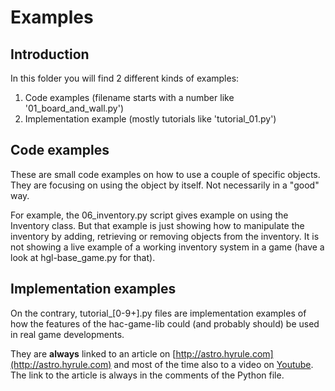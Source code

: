 # Examples

## Introduction

In this folder you will find 2 different kinds of examples: 
 1. Code examples (filename starts with a number like '01_board_and_wall.py')
 2. Implementation example (mostly tutorials like 'tutorial_01.py')

## Code examples

These are small code examples on how to use a couple of specific objects.  
They are focusing on using the object by itself. Not necessarily in a "good" way. 

For example, the 06_inventory.py script gives example on using the Inventory class. But that example is just showing how to manipulate the inventory by adding, retrieving or removing objects from the inventory. It is not showing a live example of a working inventory system in a game (have a look at hgl-base_game.py for that).

## Implementation examples

On the contrary, tutorial_[0-9+].py files are implementation examples of how the features of the hac-game-lib could (and probably should) be used in real game developments.

They are **always** linked to an article on [http://astro.hyrule.com](http://astro.hyrule.com) and most of the time also to a video on [Youtube](https://www.youtube.com/channel/UCT_SxIlKaD6MM7JlQKelpgw?&ab_channel=HyruleAstronomyClub).  
The link to the article is always in the comments of the Python file.